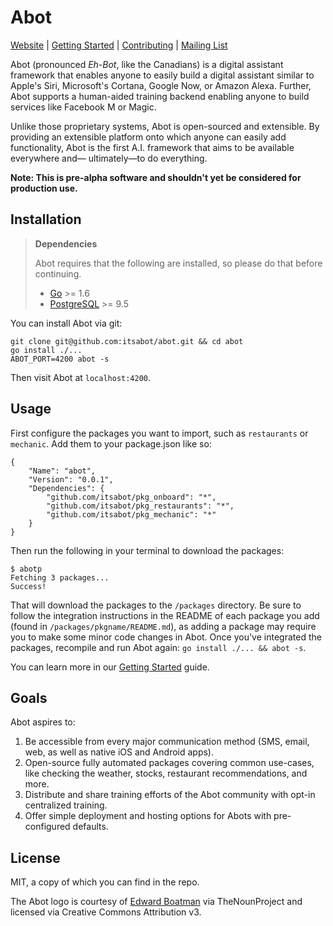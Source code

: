 # Abot

[Website](https://www.itsabot.org) | [Getting Started](https://github.com/itsabot/abot/wiki/Getting-Started) | [Contributing](https://github.com/itsabot/abot/wiki/How-to-Contribute) | [Mailing List](https://groups.google.com/forum/#!forum/abot-discussion)
 
Abot (pronounced *Eh-Bot*, like the Canadians) is a digital assistant framework
that enables anyone to easily build a digital assistant similar to Apple's Siri,
Microsoft's Cortana, Google Now, or Amazon Alexa. Further, Abot supports a
human-aided training backend enabling anyone to build services like Facebook M
or Magic.

Unlike those proprietary systems, Abot is open-sourced and extensible. By
providing an extensible platform onto which anyone can easily add functionality,
Abot is the first A.I. framework that aims to be available everywhere and—
ultimately—to do everything.

**Note: This is pre-alpha software and shouldn't yet be considered for
production use.**

## Installation

> **Dependencies**
>
> Abot requires that the following are installed, so please do that before
> continuing.
>
> * [Go](https://golang.org/dl/) >= 1.6
> * [PostgreSQL](http://www.postgresql.org/download/) >= 9.5

You can install Abot via git:

```
git clone git@github.com:itsabot/abot.git && cd abot
go install ./...
ABOT_PORT=4200 abot -s
```

Then visit Abot at `localhost:4200`.

## Usage

First configure the packages you want to import, such as `restaurants` or
`mechanic`. Add them to your package.json like so:

```
{
	"Name": "abot",
	"Version": "0.0.1",
	"Dependencies": {
		"github.com/itsabot/pkg_onboard": "*",
		"github.com/itsabot/pkg_restaurants": "*",
		"github.com/itsabot/pkg_mechanic": "*"
	}
}
```

Then run the following in your terminal to download the packages:

```
$ abotp
Fetching 3 packages...
Success!
```

That will download the packages to the `/packages` directory. Be sure to follow
the integration instructions in the README of each package you add (found in
`/packages/pkgname/README.md`), as adding a package may require you to make some
minor code changes in Abot. Once you've integrated the packages, recompile and
run Abot again: `go install ./... && abot -s`.

You can learn more in our
[Getting Started](https://github.com/itsabot/abot/wiki/Getting-Started) guide.

## Goals

Abot aspires to:

1. Be accessible from every major communication method (SMS, email, web, as well
as native iOS and Android apps).
1. Open-source fully automated packages covering common use-cases, like checking
the weather, stocks, restaurant recommendations, and more.
1. Distribute and share training efforts of the Abot community with opt-in
centralized training.
1. Offer simple deployment and hosting options for Abots with pre-configured
defaults.

## License

MIT, a copy of which you can find in the repo.

The Abot logo is courtesy of
[Edward Boatman](https://thenounproject.com/edward/) via TheNounProject and
licensed via Creative Commons Attribution v3.
